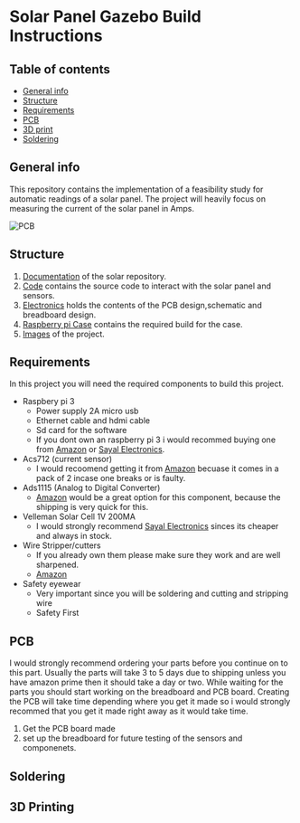 # Solar Panel Gazebo Build Instructions
## Table of contents
* [General info](#general-info)
* [Structure](#general-info)
* [Requirements](#Requirements)
* [PCB](#Requirements)
* [3D print](#3DPrinting)
* [Soldering](#Soldering)


## General info

This repository contains the implementation of a feasibility study for automatic readings of a solar panel. The project will heavily focus on measuring the current of the solar panel in Amps.

![PCB](image/20191121_154604.jpg)

## Structure 

1.  [Documentation](https://github.com/E-Hajj/Ahmad/tree/master/documentation) of the solar repository.  
2.  [Code](https://github.com/E-Hajj/Ahmad/tree/master/Code) contains the source code to interact with the solar panel and sensors.   
3.  [Electronics](https://github.com/E-Hajj/Ahmad/tree/master/Electronics) holds the contents of the PCB design,schematic and breadboard design.  
4.  [Raspberry pi Case](https://github.com/E-Hajj/Ahmad/tree/master/Raspberry%20pi%20case) contains the required build for the case.  
5.  [Images](https://github.com/E-Hajj/Ahmad/tree/master/image) of the project.


## Requirements

In this project you will need the required components to build this project.
* Raspbery pi 3  
  * Power supply 2A micro usb 
  * Ethernet cable and hdmi cable
  * Sd card for the software
  * If you dont own an raspberry pi 3 i would recommed buying one from [Amazon](https://www.amazon.ca/s?k=raspberry+pi+3&ref=nb_sb_noss_2) or [Sayal Electronics](https://secure.sayal.com/STORE2/index.php). 
* Acs712 (current sensor)
  * I would recoomend getting it from [Amazon](https://www.amazon.ca/COVVY-Current-Arduino-ACS712ELC-20A-Indicator/dp/B07TQ5M9MP/ref=sr_1_2_sspa?gclid=CjwKCAiArJjvBRACEiwA-Wiqq8mHMc1JzZT1BMymqLKF9jO-BrsuzXUFn7JWweUKXyQUBpmXN-AduxoC1csQAvD_BwE&hvadid=208460006382&hvdev=c&hvlocphy=9000826&hvnetw=g&hvpos=1t2&hvqmt=e&hvrand=8319947952554246574&hvtargid=kwd-298127854743&hydadcr=4516_9156520&keywords=acs712&qid=1575398013&sr=8-2-spons&psc=1&spLa=ZW5jcnlwdGVkUXVhbGlmaWVyPUFJWVVBN1pEVTJGQlomZW5jcnlwdGVkSWQ9QTA3MjUwNTgzM0tNWklaQzJVSjI0JmVuY3J5cHRlZEFkSWQ9QTA3MDIwMzUyMTZFUjhCNTRQRU1DJndpZGdldE5hbWU9c3BfYXRmJmFjdGlvbj1jbGlja1JlZGlyZWN0JmRvTm90TG9nQ2xpY2s9dHJ1ZQ==) becuase it comes in a pack of 2 incase one breaks or is faulty.  
* Ads1115 (Analog to Digital Converter)
   * [Amazon](https://www.amazon.ca/gp/product/B07GBYY54P/ref=ppx_yo_dt_b_asin_title_o04_s00?ie=UTF8&psc=1) would be a great option for this component, because the shipping is very quick for this.
* Velleman Solar Cell 1V 200MA 
   * I would strongly recommend  [Sayal Electronics](https://secure.sayal.com/STORE2/index.php) sinces its cheaper and always in stock.
* Wire Stripper/cutters
  * If you already own them please make sure they work and are well sharpened.
   * [Amazon](https://www.amazon.ca/gp/product/B005HQR1YK/ref=ppx_yo_dt_b_asin_title_o02_s00?ie=UTF8&psc=1)
* Safety eyewear 
  * Very important since you will be soldering and cutting and stripping wire 
  * Safety First
  
 ## PCB
 I would strongly recommend ordering your parts before you continue on to this part. Usually the parts will take 3 to 5 days due to shipping unless you have amazon prime then it should take a day or two. While waiting for the parts you should start working on the breadboard and PCB board. Creating the PCB will take time depending where you get it made so i would strongly recommed that you get it made right away as it would take time.
 
 1. Get the PCB board made 
 2. set up the breadboard for future testing of the sensors and componenets.
 
 
 ## Soldering 
 
 
 
 ## 3D Printing
 
 
 
 
 
   

 
   
   

